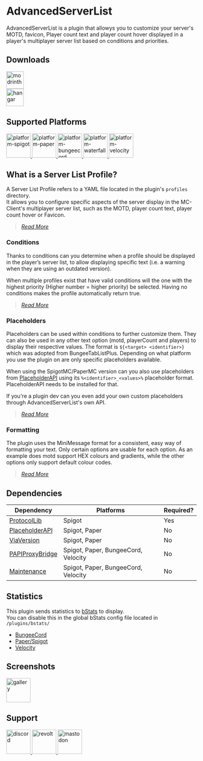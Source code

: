 # AdvancedServerList

AdvancedServerList is a plugin that allowys you to customize your server's MOTD, favicon, Player count text and player count hover displayed in a player's multiplayer server list based on conditions and priorities.

## Downloads
<a href="https://modrinth.com/plugin/advancedserverlist" target="_blank">
  <img src="https://cdn.jsdelivr.net/gh/Andre601/devins-badges@13e0142/assets/compact/available/modrinth_vector.svg" height="46" alt="modrinth" title="Available on Modrinth">
</a>
<br>
<a href="https://hangar.papermc.io/Andre_601/AdvancedServerList" target="_blank">
  <img src="https://cdn.jsdelivr.net/gh/Andre601/devins-badges@13e0142/assets/compact/available/hangar_vector.svg" height="46" alt="hangar" title="Available on Hangar">
</a>

## Supported Platforms

<a href="https://www.spigotmc.org" target="_blank">
  <img src="https://cdn.jsdelivr.net/gh/Andre601/devins-badges@13e0142/assets/compact-minimal/supported/spigot_vector.svg" height="64" alt="platform-spigot" title="Tested on Spigot">
</a>
<a href="https://papermc.io" target="_blank">
  <img src="https://cdn.jsdelivr.net/gh/Andre601/devins-badges@13e0142/assets/compact-minimal/supported/paper_vector.svg" height="64" alt="platform-paper" title="Tested on Paper">
</a>
<a href="https://www.spigotmc.org" target="_blank">
  <img src="https://cdn.jsdelivr.net/gh/Andre601/devins-badges@13e0142/assets/compact-minimal/supported/bungeecord_vector.svg" height="64" alt="platform-bungeecord" title="Tested on BungeeCord">
</a>
<a href="https://www.papermc.io" target="_blank">
  <img src="https://cdn.jsdelivr.net/gh/Andre601/devins-badges@13e0142/assets/compact-minimal/supported/waterfall_vector.svg" height="64" alt="platform-waterfall" title="Tested on Waterfall">
</a>
<a href="https://velocitypowered.com" target="_blank">
  <img src="https://cdn.jsdelivr.net/gh/Andre601/devins-badges@13e0142/assets/compact-minimal/supported/velocity_vector.svg" height="64" alt="platform-velocity" title="Tested on Velocity">
</a>

## What is a Server List Profile?
A Server List Profile refers to a YAML file located in the plugin's `profiles` directory.  
It allows you to configure specific aspects of the server display in the MC-Client's multiplayer server list, such as the MOTD, player count text, player count hover or Favicon.

> [*Read More*][profiles]

### Conditions
Thanks to conditions can you determine when a profile should be displayed in the player’s server list, to allow displaying specific text (i.e. a warning when they are using an outdated version).

When multiple profiles exist that have valid conditions will the one with the highest priority (Higher number = higher priority) be selected. Having no conditions makes the profile automatically return true.

> [*Read More*][conditions]

### Placeholders
Placeholders can be used within conditions to further customize them. They can also be used in any other text option (motd, playerCount and players) to display their respective values.
The format is `${<target> <identifier>}` which was adopted from BungeeTabListPlus. Depending on what platform you use the plugin on are only specific placeholders available.

When using the SpigotMC/PaperMC version can you also use placeholders from [PlaceholderAPI][placeholderapi] using its `%<identifier>_<values>%` placeholder format. PlaceholderAPI needs to be installed for that.

If you're a plugin dev can you even add your own custom placeholders through AdvancedServerList's own API.

> [*Read More*][placeholders]

### Formatting
The plugin uses the MiniMessage format for a consistent, easy way of formatting your text.
Only certain options are usable for each option. As an example does motd support HEX colours and gradients, while the other options only support default colour codes.

> [*Read More*][minimessage]

## Dependencies

| Dependency        | Platforms                           | Required? |
|-------------------|-------------------------------------|-----------|
| [ProtocolLib]     | Spigot                              | Yes       |
| [PlaceholderAPI]  | Spigot, Paper                       | No        |
| [ViaVersion]      | Spigot, Paper                       | No        |
| [PAPIProxyBridge] | Spigot, Paper, BungeeCord, Velocity | No        |
| [Maintenance]     | Spigot, Paper, BungeeCord, Velocity | No        |

## Statistics

This plugin sends statistics to [bStats] to display.  
You can disable this in the global bStats config file located in `/plugins/bstats/`

- [BungeeCord][bstats-bungee]
- [Paper/Spigot][bstats-spigot]
- [Velocity][bstats-velocity]

## Screenshots

<a href="https://modrinth.com/plugin/advancedserverlist/gallery" target="_blank">
  <img src="https://cdn.jsdelivr.net/npm/@intergrav/devins-badges@3/assets/cozy/documentation/modrinth-gallery_vector.svg" height="64" alt="gallery" title="Check out the Gallery">
</a>

## Support
<a href="https://discord.gg/6dazXp6" target="_blank">
  <img src="https://cdn.jsdelivr.net/gh/Andre601/devins-badges@13e0142/assets/compact-minimal/social/discord-singular_vector.svg" height="64" alt="discord" title="Join my Discord Server">
</a>
<a href="https://app.revolt.chat/invite/74TpERXA" target="_blank">
  <img src="https://cdn.jsdelivr.net/gh/Andre601/devins-badges@13e0142/assets/compact-minimal/social/revolt-singular_vector.svg" height="64" alt="revolt" title="Join my Revolt Server">
</a>
<a href="https://blobfox.coffee/@andre_601" target="_blank">
  <img src="https://cdn.jsdelivr.net/gh/Andre601/devins-badges@13e0142/assets/compact-minimal/social/mastodon-singular_vector.svg" height="64" alt="mastodon" title="Chat with me on Mastodon">
</a>

<!-- Links -->
[profiles]: https://asl.andre601.ch/profiles/
[conditions]: https://asl.andre601.ch/profiles/#conditions
[placeholders]: https://asl.andre601.ch/profiles/placeholders/
[minimessage]: https://asl.andre601.ch/profiles/formatting/

[modrinth]: https://modrinth.com/plugin/advancedserverlist

[protocollib]: https://hangar.papermc.io/dmulloy2/ProtocolLib
[placeholderapi]: https://www.spigotmc.org/resources/6245/
[viaversion]: https://hangar.papermc.io/ViaVersion/ViaVersion
[papiproxybridge]: https://hangar.papermc.io/William278/PAPIProxyBridge
[maintenance]: https://hangar.papermc.io/kennytv/Maintenance

[bstats]: https://bstats.org
[bstats-bungee]: https://bstats.org/plugin/bungeecord/AdvancedServerList/15585
[bstats-spigot]: https://bstats.org/plugin/bukkit/AdvancedServerList/15584
[bstats-velocity]: https://bstats.org/plugin/velocity/AdvancedServerList/15587

[gallery]: https://modrinth.com/mod/advancedserverlist/gallery
